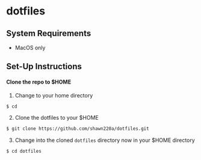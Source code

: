 # dotfiles

## System Requirements

- MacOS only

## Set-Up Instructions

#### Clone the repo to $HOME

1. Change to your home directory

``` sh
$ cd
```

2. Clone the dotfiles to your $HOME

``` sh
$ git clone https://github.com/shawn220a/dotfiles.git
```

3. Change into the cloned `dotfiles` directory now in your $HOME directory

``` sh
$ cd dotfiles
```